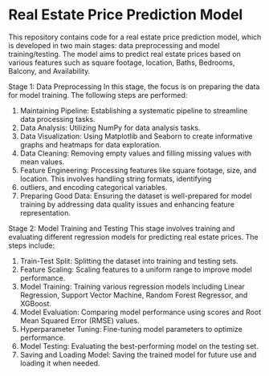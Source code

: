 # Real Estate Price Prediction Model

This repository contains code for a real estate price prediction model, which is developed in two main stages: data preprocessing and model training/testing. The model aims to predict real estate prices based on various features such as square footage, location, Baths, Bedrooms, Balcony, and Availability.

Stage 1: Data Preprocessing
In this stage, the focus is on preparing the data for model training. The following steps are performed:

1) Maintaining Pipeline: Establishing a systematic pipeline to streamline data processing tasks.
2) Data Analysis: Utilizing NumPy for data analysis tasks.
3) Data Visualization: Using Matplotlib and Seaborn to create informative graphs and heatmaps for data exploration.
4) Data Cleaning: Removing empty values and filling missing values with mean values.
5) Feature Engineering: Processing features like square footage, size, and location. This involves handling string formats, identifying
6)  outliers, and encoding categorical variables.
7) Preparing Good Data: Ensuring the dataset is well-prepared for model training by addressing data quality issues and enhancing feature representation.

Stage 2: Model Training and Testing
This stage involves training and evaluating different regression models for predicting real estate prices. The steps include:

1) Train-Test Split: Splitting the dataset into training and testing sets.
2) Feature Scaling: Scaling features to a uniform range to improve model performance.
3) Model Training: Training various regression models including Linear Regression, Support Vector Machine, Random Forest Regressor, and XGBoost.
4) Model Evaluation: Comparing model performance using scores and Root Mean Squared Error (RMSE) values.
5) Hyperparameter Tuning: Fine-tuning model parameters to optimize performance.
6) Model Testing: Evaluating the best-performing model on the testing set.
7) Saving and Loading Model: Saving the trained model for future use and loading it when needed.
